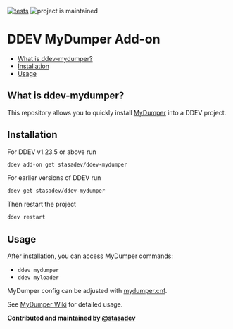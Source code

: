 [![tests](https://github.com/stasadev/ddev-mydumper/actions/workflows/tests.yml/badge.svg)](https://github.com/stasadev/ddev-mydumper/actions/workflows/tests.yml) ![project is maintained](https://img.shields.io/maintenance/yes/2024.svg)

# DDEV MyDumper Add-on

* [What is ddev-mydumper?](#what-is-ddev-mydumper)
* [Installation](#installation)
* [Usage](#usage)

## What is ddev-mydumper?

This repository allows you to quickly install [MyDumper](https://github.com/mydumper/mydumper) into a DDEV project.

## Installation

For DDEV v1.23.5 or above run

```sh
ddev add-on get stasadev/ddev-mydumper
```

For earlier versions of DDEV run

```sh
ddev get stasadev/ddev-mydumper
```

Then restart the project

```sh
ddev restart
```

## Usage

After installation, you can access MyDumper commands:

- `ddev mydumper`
- `ddev myloader`

MyDumper config can be adjusted with [mydumper.cnf](./mydumper/mydumper.cnf).

See [MyDumper Wiki](https://github.com/mydumper/mydumper/wiki) for detailed usage.

**Contributed and maintained by [@stasadev](https://github.com/stasadev)**

